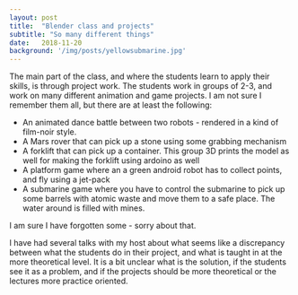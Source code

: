 ```yaml
---
layout: post
title:  "Blender class and projects"
subtitle: "So many different things"
date:   2018-11-20
background: '/img/posts/yellowsubmarine.jpg'
---
```


The main part of the class, and where the students learn to apply their skills, is through project work. The students work in groups of 2-3, and work on many different animation and game projects. I am not sure I remember them all, but there are at least the following:

* An animated dance battle between two robots - rendered in a kind of film-noir style.
* A Mars rover that can pick up a stone using some grabbing mechanism
* A forklift that can pick up a container. This group 3D prints the model as well for making the forklift using ardoino as well
* A platform game where an a green android robot has to collect points, and fly using a jet-pack
* A submarine game where you have to control the submarine to pick up some barrels with atomic waste and move them to a safe place. The water around is filled with mines.

I am sure I have forgotten some - sorry about that.

I have had several talks with my host about what seems like a discrepancy between what the students do in their project, and what is taught in at the more theoretical level. It is a bit unclear what is the solution, if the students see it as a problem, and if the projects should be more theoretical or the lectures more practice oriented. 

